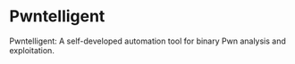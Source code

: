 # Pwntelligent
Pwntelligent: A self-developed automation tool for binary Pwn analysis and exploitation.
